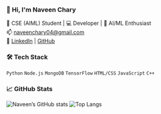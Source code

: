 ### 👋 Hi, I'm Naveen Chary

🚀 CSE (AIML) Student | 💻 Developer | 🤖 AI/ML Enthusiast  
📫 [naveenchary04@gmail.com](mailto:naveenchary04@gmail.com)  
🔗 [LinkedIn](https://linkedin.com/in/naveenchary) | [GitHub](https://github.com/Naveenchary04)

### 🛠️ Tech Stack

`Python` `Node.js` `MongoDB` `TensorFlow` `HTML/CSS` `JavaScript` `C++`

### 📈 GitHub Stats

![Naveen’s GitHub stats](https://github-readme-stats.vercel.app/api?username=Naveenchary04&show_icons=true&theme=radical)
![Top Langs](https://github-readme-stats.vercel.app/api/top-langs/?username=Naveenchary04&layout=compact&theme=radical)
